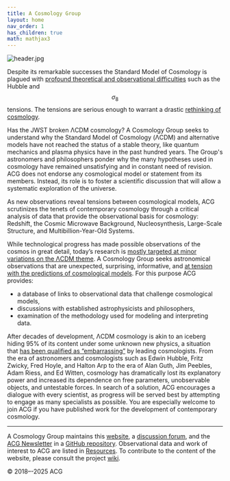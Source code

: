 ```yaml
---
title: A Cosmology Group
layout: home
nav_order: 1
has_children: true
math: mathjax3
---
```


![header.jpg](assets/header.jpg)

Despite its remarkable successes the Standard Model of Cosmology is plagued with [profound theoretical and observational difficulties](https://arxiv.org/abs/2105.05208) such as the Hubble and $$\sigma_8$$ tensions. The tensions are serious enough to warrant a drastic [rethinking of cosmology](https://www.google.com/search?q=%22rethinking+cosmology%22).

Has the JWST broken ΛCDM cosmology? A Cosmology Group seeks to understand why the Standard Model of Cosmology (ΛCDM) and alternative models have not reached the status of a stable theory, like quantum mechanics and plasma physics have in the past hundred years. The Group's astronomers and philosophers ponder why the many hypotheses used in cosmology have remained unsatisfying and in constant need of revision. ACG does not endorse any cosmological model or statement from its members. Instead, its role is to foster a scientific discussion that will allow a systematic exploration of the universe.

As new observations reveal tensions between cosmological models, ACG scrutinizes the tenets of contemporary cosmology through a critical analysis of data that provide the observational basis for cosmology: Redshift, the Cosmic Microwave Background, Nucleosynthesis, Large-Scale Structure, and Multibillion-Year-Old Systems.

While technological progress has made possible observations of the cosmos in great detail, today’s research is [mostly targeted at minor variations on the ΛCDM theme](org/open-letter-on-cosmology.html). A Cosmology Group seeks astronomical observations that are unexpected, surprising, informative, and [at tension with the predictions of cosmological models](resources/marmet_l/tension-with-models.html). For this purpose ACG provides:

- a database of links to observational data that challenge cosmological models,  
- discussions with established astrophysicists and philosophers,
- examination of the methodology used for modeling and interpreting data.

After decades of development, ΛCDM cosmology is akin to an iceberg hiding 95% of its content under some unknown new physics, a situation that [has been qualified as “embarrassing”](https://cosmosandhistory.org/index.php/journal/article/view/161) by leading cosmologists. From the era of astronomers and cosmologists such as Edwin Hubble, Fritz Zwicky, Fred Hoyle, and Halton Arp to the era of Alan Guth, Jim Peebles, Adam Riess, and Ed Witten, cosmology has dramatically lost its explanatory power and increased its dependence on free parameters, unobservable objects, and untestable forces. In search of a solution, ACG encourages a dialogue with every scientist, as progress will be served best by attempting to engage as many specialists as possible. You are especially welcome to join ACG if you have published work for the development of contemporary cosmology.

---

A Cosmology Group maintains this [website](https://cosmology.info), a [discussion forum](https://github.com/orgs/a-cosmology-group/discussions), and the [ACG Newsletter](newsletters/) in a [GitHub repository](https://github.com/a-cosmology-group/acg/). Observational data and work of interest to ACG are listed in [Resources](resources/). To contribute to the content of the website, please consult the project [wiki](https://github.com/a-cosmology-group/acg/wiki).


© 2018–-2025 ACG
